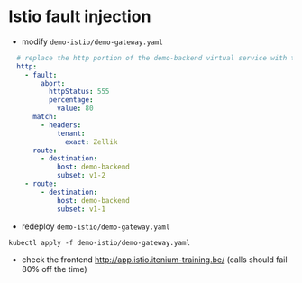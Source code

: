 # Istio fault injection

- modify `demo-istio/demo-gateway.yaml`

```yaml
  # replace the http portion of the demo-backend virtual service with this one
  http:
    - fault:
        abort:
          httpStatus: 555
          percentage:
            value: 80
      match:
        - headers:
            tenant:
              exact: Zellik
      route:
        - destination:
            host: demo-backend
            subset: v1-2
    - route:
        - destination:
            host: demo-backend
            subset: v1-1
```

- redeploy `demo-istio/demo-gateway.yaml`

```shell
kubectl apply -f demo-istio/demo-gateway.yaml
```

- check the frontend <http://app.istio.itenium-training.be/> (calls should fail 80% off the time)
